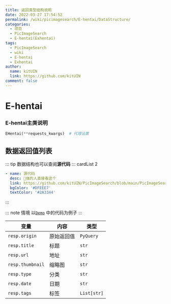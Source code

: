 ```yaml
---
title: 返回类型结构说明
date: 2022-03-27 17:54:52
permalink: /wiki/picimagesearch/E-hentai/DataStructure/
categories:
  - 项目
  - PicImageSearch
  - E-hentai(Exhentai)
tags:
  - PicImageSearch
  - wiki
  - E-hentai
  - Exhentai
author: 
  name: kitUIN
  link: https://github.com/kitUIN
comment: false
---
```

# E-hentai

### E-hentai主类说明
```python
EHentai(**requests_kwargs)  # 代理设置
```

## 数据返回值列表
::: tip 
数据结构也可以查阅**源代码**
::: cardList 2
```yaml
- name: 源代码
  desc: 🚀强的人直接看这个
  link: https://github.com/kitUIN/PicImageSearch/blob/main/PicImageSearch/model/ehentai.py
  bgColor: '#DFEEE7'
  textColor: '#2A3344'
```
:::

::: note 情境
以[`Demo`](/wiki/picimagesearch/E-hentai/Demo#示例) 中的代码为例子
:::

| 变量               | 内容    | 类型          |
|------------------|-------|-------------|
| `resp.origin`    | 原始返回值 | `PyQuery`   |
| `resp.title`     | 标题    | `str`       |
| `resp.url`       | 地址    | `str`       |
| `resp.thumbnail` | 缩略图   | `str`       |
| `resp.type`      | 分类    | `str`       |
| `resp.date`      | 日期    | `str`       |
| `resp.tags`      | 标签    | `List[str]` |
